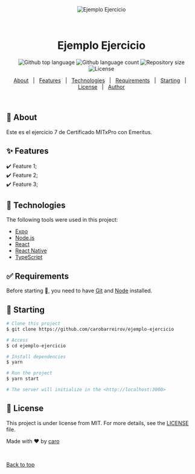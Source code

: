 <div align="center" id="top"> 
  <img src="./.github/app.gif" alt="Ejemplo Ejercicio" />

  &#xa0;

  <!-- <a href="https://ejemploejercicio.netlify.app">Demo</a> -->
</div>

<h1 align="center">Ejemplo Ejercicio</h1>

<p align="center">
  <img alt="Github top language" src="https://img.shields.io/github/languages/top/carobarreirov/ejemplo-ejercicio?color=56BEB8">

  <img alt="Github language count" src="https://img.shields.io/github/languages/count/carobarreirov/ejemplo-ejercicio?color=56BEB8">

  <img alt="Repository size" src="https://img.shields.io/github/repo-size/carobarreirov/ejemplo-ejercicio?color=56BEB8">

  <img alt="License" src="https://img.shields.io/github/license/carobarreirov/ejemplo-ejercicio?color=56BEB8">

  <!-- <img alt="Github issues" src="https://img.shields.io/github/issues/carobarreirov/ejemplo-ejercicio?color=56BEB8" /> -->

  <!-- <img alt="Github forks" src="https://img.shields.io/github/forks/carobarreirov/ejemplo-ejercicio?color=56BEB8" /> -->

  <!-- <img alt="Github stars" src="https://img.shields.io/github/stars/carobarreirov/ejemplo-ejercicio?color=56BEB8" /> -->
</p>


<p align="center">
  <a href="#dart-about">About</a> &#xa0; | &#xa0; 
  <a href="#sparkles-features">Features</a> &#xa0; | &#xa0;
  <a href="#rocket-technologies">Technologies</a> &#xa0; | &#xa0;
  <a href="#white_check_mark-requirements">Requirements</a> &#xa0; | &#xa0;
  <a href="#checkered_flag-starting">Starting</a> &#xa0; | &#xa0;
  <a href="#memo-license">License</a> &#xa0; | &#xa0;
  <a href="https://github.com/carobarreirov" target="_blank">Author</a>
</p>

<br>

## :dart: About ##

Este es el ejercicio 7 de Certificado MITxPro con Emeritus. 

## :sparkles: Features ##

:heavy_check_mark: Feature 1;\
:heavy_check_mark: Feature 2;\
:heavy_check_mark: Feature 3;

## :rocket: Technologies ##

The following tools were used in this project:

- [Expo](https://expo.io/)
- [Node.js](https://nodejs.org/en/)
- [React](https://pt-br.reactjs.org/)
- [React Native](https://reactnative.dev/)
- [TypeScript](https://www.typescriptlang.org/)

## :white_check_mark: Requirements ##

Before starting :checkered_flag:, you need to have [Git](https://git-scm.com) and [Node](https://nodejs.org/en/) installed.

## :checkered_flag: Starting ##

```bash
# Clone this project
$ git clone https://github.com/carobarreirov/ejemplo-ejercicio

# Access
$ cd ejemplo-ejercicio

# Install dependencies
$ yarn

# Run the project
$ yarn start

# The server will initialize in the <http://localhost:3000>
```

## :memo: License ##

This project is under license from MIT. For more details, see the [LICENSE](LICENSE.md) file.


Made with :heart: by <a href="https://github.com/carobarreirov" target="_blank">caro</a>

&#xa0;

<a href="#top">Back to top</a>
